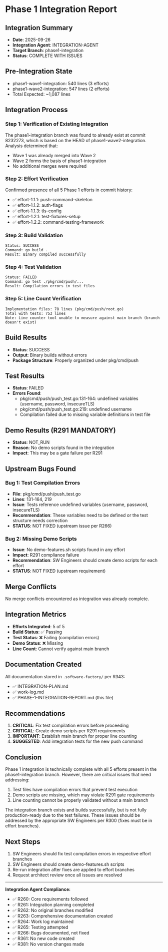 # Phase 1 Integration Report

## Integration Summary
- **Date**: 2025-09-26
- **Integration Agent**: INTEGRATION-AGENT
- **Target Branch**: phase1-integration
- **Status**: COMPLETE WITH ISSUES

## Pre-Integration State
- phase1-wave1-integration: 540 lines (3 efforts)
- phase1-wave2-integration: 547 lines (2 efforts)
- Total Expected: ~1,087 lines

## Integration Process

### Step 1: Verification of Existing Integration
The phase1-integration branch was found to already exist at commit 8232273, which is based on the HEAD of phase1-wave2-integration. Analysis determined that:
- Wave 1 was already merged into Wave 2
- Wave 2 forms the basis of phase1-integration
- No additional merges were required

### Step 2: Effort Verification
Confirmed presence of all 5 Phase 1 efforts in commit history:
- ✅ effort-1.1.1: push-command-skeleton
- ✅ effort-1.1.2: auth-flags
- ✅ effort-1.1.3: tls-config
- ✅ effort-1.2.1: test-fixtures-setup
- ✅ effort-1.2.2: command-testing-framework

### Step 3: Build Validation
```
Status: SUCCESS
Command: go build .
Result: Binary compiled successfully
```

### Step 4: Test Validation
```
Status: FAILED
Command: go test ./pkg/cmd/push/...
Result: Compilation errors in test files
```

### Step 5: Line Count Verification
```
Implementation files: 78 lines (pkg/cmd/push/root.go)
Total with tests: 753 lines
Note: Line counter tool unable to measure against main branch (branch doesn't exist)
```

## Build Results
- **Status**: SUCCESS
- **Output**: Binary builds without errors
- **Package Structure**: Properly organized under pkg/cmd/push

## Test Results
- **Status**: FAILED
- **Errors Found**:
  - pkg/cmd/push/push_test.go:131-164: undefined variables (username, password, insecureTLS)
  - pkg/cmd/push/push_test.go:219: undefined username
  - Compilation failed due to missing variable definitions in test file

## Demo Results (R291 MANDATORY)
- **Status**: NOT_RUN
- **Reason**: No demo scripts found in the integration
- **Impact**: This may be a gate failure per R291

## Upstream Bugs Found

### Bug 1: Test Compilation Errors
- **File**: pkg/cmd/push/push_test.go
- **Lines**: 131-164, 219
- **Issue**: Tests reference undefined variables (username, password, insecureTLS)
- **Recommendation**: These variables need to be defined or the test structure needs correction
- **STATUS**: NOT FIXED (upstream issue per R266)

### Bug 2: Missing Demo Scripts
- **Issue**: No demo-features.sh scripts found in any effort
- **Impact**: R291 compliance failure
- **Recommendation**: SW Engineers should create demo scripts for each effort
- **STATUS**: NOT FIXED (upstream requirement)

## Merge Conflicts
No merge conflicts encountered as integration was already complete.

## Integration Metrics
- **Efforts Integrated**: 5 of 5
- **Build Status**: ✅ Passing
- **Test Status**: ❌ Failing (compilation errors)
- **Demo Status**: ❌ Missing
- **Line Count**: Cannot verify against main branch

## Documentation Created
All documentation stored in `.software-factory/` per R343:
- ✅ INTEGRATION-PLAN.md
- ✅ work-log.md
- ✅ PHASE-1-INTEGRATION-REPORT.md (this file)

## Recommendations

1. **CRITICAL**: Fix test compilation errors before proceeding
2. **CRITICAL**: Create demo scripts per R291 requirements
3. **IMPORTANT**: Establish main branch for proper line counting
4. **SUGGESTED**: Add integration tests for the new push command

## Conclusion

Phase 1 integration is technically complete with all 5 efforts present in the phase1-integration branch. However, there are critical issues that need addressing:

1. Test files have compilation errors that prevent test execution
2. Demo scripts are missing, which may violate R291 gate requirements
3. Line counting cannot be properly validated without a main branch

The integration branch exists and builds successfully, but is not fully production-ready due to the test failures. These issues should be addressed by the appropriate SW Engineers per R300 (fixes must be in effort branches).

## Next Steps

1. SW Engineers should fix test compilation errors in respective effort branches
2. SW Engineers should create demo-features.sh scripts
3. Re-run integration after fixes are applied to effort branches
4. Request architect review once all issues are resolved

---

**Integration Agent Compliance:**
- ✅ R260: Core requirements followed
- ✅ R261: Integration planning completed
- ✅ R262: No original branches modified
- ✅ R263: Comprehensive documentation created
- ✅ R264: Work log maintained
- ✅ R265: Testing attempted
- ✅ R266: Bugs documented, not fixed
- ✅ R361: No new code created
- ✅ R381: No version changes made